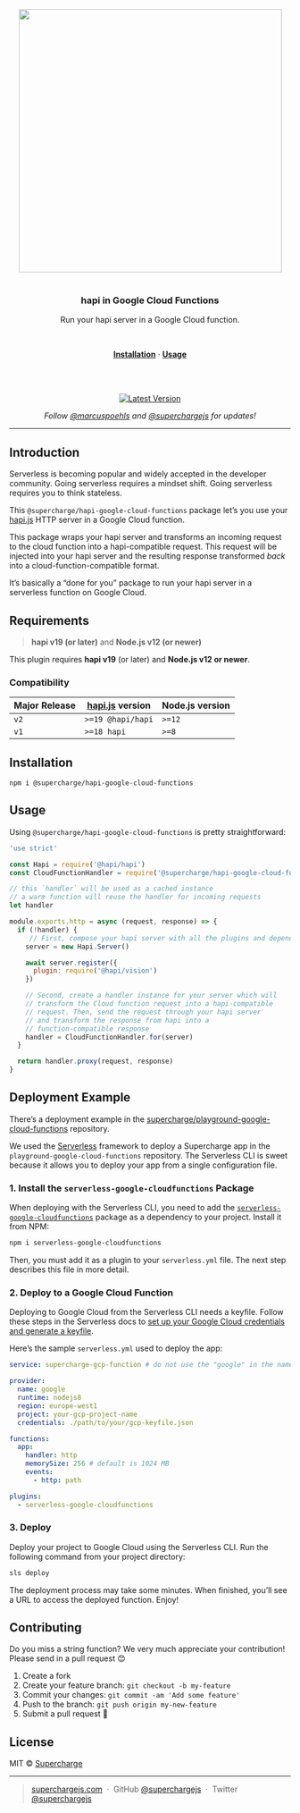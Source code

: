 <div align="center">
  <a href="https://superchargejs.com">
    <img width="471" style="max-width:100%;" src="https://superchargejs.com/images/supercharge-text.svg" />
  </a>
  <br/>
  <br/>
  <p>
    <h3>hapi in Google Cloud Functions</h3>
  </p>
  <p>
    Run your hapi server in a Google Cloud function.
  </p>
  <br/>
  <p>
    <a href="#installation"><strong>Installation</strong></a> ·
    <a href="#usage"><strong>Usage</strong></a>
  </p>
  <br/>
  <br/>
  <p>
    <a href="https://www.npmjs.com/package/@supercharge/hapi-google-cloud-functions"><img src="https://img.shields.io/npm/v/@supercharge/hapi-google-cloud-functions.svg" alt="Latest Version"></a>
  </p>
  <p>
    <em>Follow <a href="http://twitter.com/marcuspoehls">@marcuspoehls</a> and <a href="http://twitter.com/superchargejs">@superchargejs</a> for updates!</em>
  </p>
</div>

---

## Introduction
Serverless is becoming popular and widely accepted in the developer community. Going serverless requires a mindset shift. Going serverless requires you to think stateless.

This `@supercharge/hapi-google-cloud-functions` package let’s you use your [hapi.js](https://hapi.dev) HTTP server in a Google Cloud function.

This package wraps your hapi server and transforms an incoming request to the cloud function into a hapi-compatible request. This request will be injected into your hapi server and the resulting response transformed *back* into a cloud-function-compatible format.

It’s basically a “done for you” package to run your hapi server in a serverless function on Google Cloud.


## Requirements
> **hapi v19 (or later)** and **Node.js v12 (or newer)**

This plugin requires **hapi v19** (or later) and **Node.js v12 or newer**.


### Compatibility
| Major Release | [hapi.js](https://github.com/hapijs/hapi) version | Node.js version |
| --- | --- | --- |
| `v2` | `>=19 @hapi/hapi` | `>=12` |
| `v1` | `>=18 hapi` | `>=8` |


## Installation

```
npm i @supercharge/hapi-google-cloud-functions
```


## Usage
Using `@supercharge/hapi-google-cloud-functions` is pretty straightforward:

```js
'use strict'

const Hapi = require('@hapi/hapi')
const CloudFunctionHandler = require('@supercharge/hapi-google-cloud-functions')

// this `handler` will be used as a cached instance
// a warm function will reuse the handler for incoming requests
let handler

module.exports.http = async (request, response) => {
  if (!handler) {
     // First, compose your hapi server with all the plugins and dependencies
    server = new Hapi.Server()

    await server.register({
      plugin: require('@hapi/vision')
    })

    // Second, create a handler instance for your server which will
    // transform the Cloud function request into a hapi-compatible
    // request. Then, send the request through your hapi server
    // and transform the response from hapi into a
    // function-compatible response
    handler = CloudFunctionHandler.for(server)
  }

  return handler.proxy(request, response)
}
```


## Deployment Example
There’s a deployment example in the [supercharge/playground-google-cloud-functions](https://github.com/supercharge/playground-google-cloud-functions) repository.

We used the [Serverless](https://serverless.com/cli/) framework to deploy a Supercharge app in the `playground-google-cloud-functions` repository. The Serverless CLI is sweet because it allows you to deploy your app from a single configuration file.


### 1. Install the `serverless-google-cloudfunctions` Package
When deploying with the Serverless CLI, you need to add the [`serverless-google-cloudfunctions`](https://github.com/serverless/serverless-google-cloudfunctions) package as a dependency to your project. Install it from NPM:

```bash
npm i serverless-google-cloudfunctions
```

Then, you must add it as a plugin to your `serverless.yml` file. The next step describes this file in more detail.


### 2. Deploy to a Google Cloud Function
Deploying to Google Cloud from the Serverless CLI needs a keyfile. Follow these steps in the Serverless docs to [set up your Google Cloud credentials and generate a keyfile](https://serverless.com/framework/docs/providers/google/guide/credentials#get-credentials--assign-roles).

Here’s the sample `serverless.yml` used to deploy the app:

```yaml
service: supercharge-gcp-function # do not use the "google" in the name

provider:
  name: google
  runtime: nodejs8
  region: europe-west1
  project: your-gcp-project-name
  credentials: ./path/to/your/gcp-keyfile.json

functions:
  app:
    handler: http
    memorySize: 256 # default is 1024 MB
    events:
      - http: path

plugins:
  - serverless-google-cloudfunctions
```


### 3. Deploy
Deploy your project to Google Cloud using the Serverless CLI. Run the following command from your project directory:

```bash
sls deploy
```

The deployment process may take some minutes. When finished, you’ll see a URL to access the deployed function. Enjoy!


## Contributing
Do you miss a string function? We very much appreciate your contribution! Please send in a pull request 😊

1.  Create a fork
2.  Create your feature branch: `git checkout -b my-feature`
3.  Commit your changes: `git commit -am 'Add some feature'`
4.  Push to the branch: `git push origin my-new-feature`
5.  Submit a pull request 🚀


## License
MIT © [Supercharge](https://superchargejs.com)

---

> [superchargejs.com](https://superchargejs.com) &nbsp;&middot;&nbsp;
> GitHub [@superchargejs](https://github.com/supercharge/) &nbsp;&middot;&nbsp;
> Twitter [@superchargejs](https://twitter.com/superchargejs)
